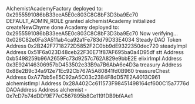 AlchemistAcademyFactory deployed to: 0x2955591086bB33eeA5E0c803C8C8bF3D3ba9Ec70
DEFAULT_ADMIN_ROLE granted
alchemistAcademy initialized
createNewChyme done
Academy deployed to: 0x2955591086bB33eeA5E0c803C8C8bF3D3ba9Ec70
Now verifying...
 0x026C82e0Fa3A511ab4ca92a1Fe783d79D33E4034 Steady DAO Token Address
 0x2B242F7718272D5852F2C0bb9dE9322350dec720 steadyImpl Address
 0x51F6a023D48ceb22F30E71f87AF695ba0a4D95df stt Address
 0xb5498259b96A2659Fc73d9257c762A829e9bbE2E elixirImpl Address
 0x3E924146306957bD453502e33B9a7B6AbA6e4D3a treasury Address
 0x8Be2B9c34a912e71Ec92Cb767A5A80841fd0B960 treasureChest Address
 0xA77bb5eE5C92aA5C03c2384F8dD57E2A4013C961 alchemistImpl Address
 0x28A402Cc611573F98451498164cf600C15a7776d DAOAddress Address
 alchemist - 0x7cD7b74dDDf9E77eC567895b8Ce1191DB9bfAAe1